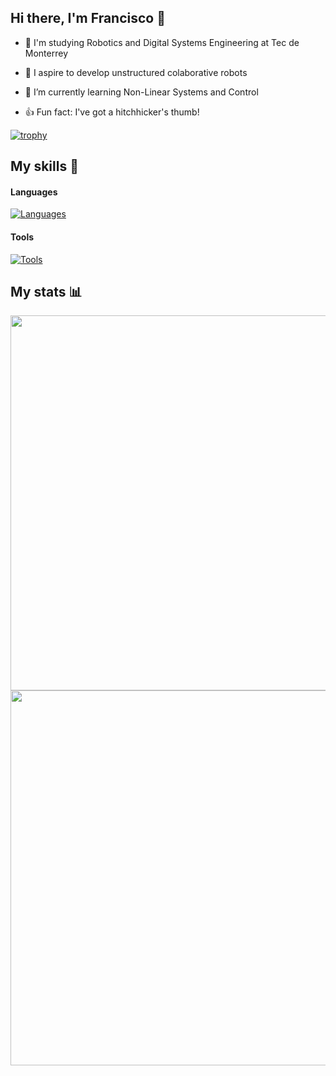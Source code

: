 ## Hi there, I'm Francisco :wave:

- :school_satchel: I'm studying Robotics and Digital Systems Engineering at Tec de Monterrey

- :telescope: I aspire to develop unstructured colaborative robots

- :seedling: I’m currently learning Non-Linear Systems and Control

- :+1: Fun fact: I've got a hitchhicker's thumb!

<!-- - :briefcase: Learn more about my work in my [portfolio](https://Francisco-SP3.github.io/portfolio/) -->

[![trophy](https://github-profile-trophy.vercel.app/?username=Francisco-SP3&theme=discord&column=7&row=1&margin-w=10)](https://github.com/ryo-ma/github-profile-trophy)

## My skills 💪

#### Languages
[![Languages](https://skillicons.dev/icons?i=c,cpp,py,js,matlab,latex)](https://skillicons.dev)

#### Tools
[![Tools](https://skillicons.dev/icons?i=apple,windows,linux,ubuntu,docker,git,github,vscode,visualstudio,powershell,bash,ros,react,tailwind,vercel,processing,opencv,sklearn,postman,raspberrypi,arduino)](https://skillicons.dev)

## My stats 📊

<div align ="center">
  <img src="https://github-readme-stats.vercel.app/api?username=Francisco-SP3&show_icons=true&locale=en&theme=holi"  width="600" />
  <div></div>
  <img src="https://github-readme-stats.vercel.app/api/wakatime?username=FSP3&show_icons=true&locale=en&layout=compact&theme=holi" width="600"/>
</div>

<!--
**Francisco-SP3/Francisco-SP3** is a ✨ _special_ ✨ repository because its `README.md` (this file) appears on your GitHub profile.

Here are some ideas to get you started:

- 🔭 I’m currently working on ...
- 🌱 I’m currently learning ...
- 👯 I’m looking to collaborate on ...
- 🤔 I’m looking for help with ...
- 💬 Ask me about ...
- 📫 How to reach me: ...
- 😄 Pronouns: ...
- ⚡ Fun fact: ...
-->
